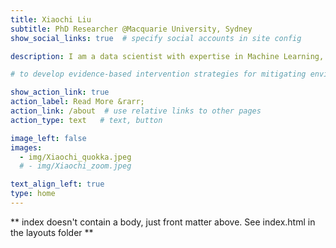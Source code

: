 ```yaml
---
title: Xiaochi Liu
subtitle: PhD Researcher @Macquarie University, Sydney
show_social_links: true  # specify social accounts in site config

description: I am a data scientist with expertise in Machine Learning, Explainable Artificial Intelligence, Geo-computation, Spatial Statistics, and Mapping. I am a programming enthusiast using R & Python to conduct end-to-end data analysis. My current research applies cutting-edge AI technologies to untangle the causal nexus between trace metal contamination and human health.

# to develop evidence-based intervention strategies for mitigating environmental exposure.

show_action_link: true
action_label: Read More &rarr;
action_link: /about  # use relative links to other pages
action_type: text   # text, button

image_left: false
images:
  - img/Xiaochi_quokka.jpeg
  # - img/Xiaochi_zoom.jpeg

text_align_left: true
type: home
---
```


** index doesn't contain a body, just front matter above.
See index.html in the layouts folder **
